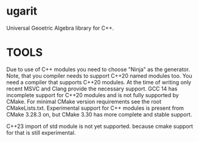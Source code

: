 # ugarit
Universal Geoetric Algebra library for C++.


TOOLS
=====

Due to use of C++ modules you need to choose "Ninja" as the generator. Note, that you compiler needs to support  C++20 named modules too. You need a compiler that supports C++20 modules.
At the time of writing only recent MSVC and Clang provide the necessary support. GCC 14 has incomplete support for C++20 modules and is not fully supported by CMake. For minimal  CMake version requirements see the root CMakeLists.txt. Experimental support for C++ modules is present from CMake 3.28.3 on, but CMake 3.30 has more complete and stable  support.

C++23 import of std module is not yet supported. because cmake support for that is still experimental.